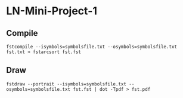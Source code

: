 # LN-Mini-Project-1

## Compile 
`fstcompile --isymbols=symbolsfile.txt --osymbols=symbolsfile.txt fst.txt > fstarcsort fst.fst`

## Draw
`fstdraw --portrait --isymbols=symbolsfile.txt --osymbols=symbolsfile.txt fst.fst | dot -Tpdf > fst.pdf`

